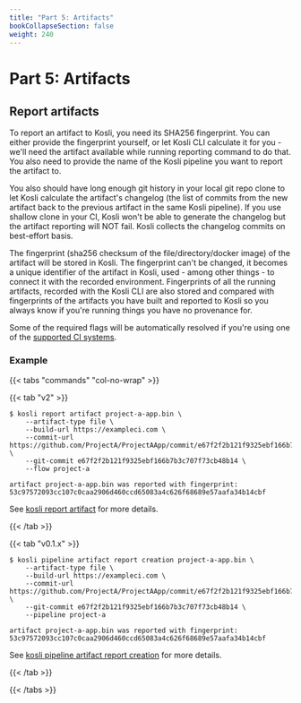```yaml
---
title: "Part 5: Artifacts"
bookCollapseSection: false
weight: 240
---
```

# Part 5: Artifacts

## Report artifacts

To report an artifact to Kosli, you need its SHA256 fingerprint. You can either provide the fingerprint yourself, or let Kosli CLI calculate it for you - we'll need the artifact available while running reporting command to do that. 
You also need to provide the name of the Kosli pipeline you want to report the artifact to.

You also should have long enough git history in your local git repo clone to let Kosli calculate the artifact's changelog (the list of commits from the new artifact back to the previous artifact in the same Kosli pipeline).
If you use shallow clone in your CI, Kosli won't be able to generate the changelog but the artifact reporting will NOT fail. Kosli collects the changelog commits on best-effort basis.

The fingerprint (sha256 checksum of the file/directory/docker image) of the artifact will be stored in Kosli. The fingerprint can't be changed, it becomes a unique identifier of the artifact in Kosli, used - among other things - to connect it with the recorded environment. Fingerprints of all the running artifacts, recorded with the Kosli CLI are also stored and compared with fingerprints of the artifacts you have built and reported to Kosli so you always know if you're running things you have no provenance for. 

Some of the required flags will be automatically resolved if you're using one of the [supported CI systems](/integrations/ci_cd/).

### Example 

{{< tabs "commands" "col-no-wrap" >}}

{{< tab "v2" >}}
```
$ kosli report artifact project-a-app.bin \
	--artifact-type file \
	--build-url https://exampleci.com \
	--commit-url https://github.com/ProjectA/ProjectAApp/commit/e67f2f2b121f9325ebf166b7b3c707f73cb48b14 \
	--git-commit e67f2f2b121f9325ebf166b7b3c707f73cb48b14 \
	--flow project-a 

artifact project-a-app.bin was reported with fingerprint: 53c97572093cc107c0caa2906d460ccd65083a4c626f68689e57aafa34b14cbf
```
See [kosli report artifact](/client_reference/kosli_report_artifact/) for more details. 

{{< /tab >}}

{{< tab "v0.1.x" >}}
```
$ kosli pipeline artifact report creation project-a-app.bin \
	--artifact-type file \
	--build-url https://exampleci.com \
	--commit-url https://github.com/ProjectA/ProjectAApp/commit/e67f2f2b121f9325ebf166b7b3c707f73cb48b14 \
	--git-commit e67f2f2b121f9325ebf166b7b3c707f73cb48b14 \
	--pipeline project-a 

artifact project-a-app.bin was reported with fingerprint: 53c97572093cc107c0caa2906d460ccd65083a4c626f68689e57aafa34b14cbf
```
See [kosli pipeline artifact report creation](/legacy_ref/v0.1.35/kosli_pipeline_artifact_report_creation/) for more details. 

{{< /tab >}}

{{< /tabs >}}



